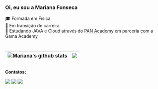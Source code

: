 <!--- perfil -->

### Oi, eu sou a Mariana Fonseca

🎓 Formada em Física 
<br> 🔭 Em transição de carreira
<br>🌱 Estudando JAVA e Cloud através do [PAN Academy](https://bancopan.corporate.gama.academy/) em parceria com a Gama Academy
#

| <a href="https://github.com/marianafonsek/github-readme-stats"><img align="center" src="https://github-readme-stats.vercel.app/api?username=marianafonsek&show_icons=true&include_all_commits=true&theme=buefy&hide_border=true" alt="Mariana's github stats" /></a> | <a href="https://github.com/marianafonsek/github-readme-stats"><img align="center" src="https://github-readme-stats.vercel.app/api/top-langs/?username=marianafonsek&layout=compact&theme=buefy&hide_border=true" /></a> |
| ------------- | ------------- |


##
**Contatos:**
<div>  
  <a href = "mailto:mfsouzafonseca@gmail.com"><img src="https://img.shields.io/badge/-Gmail-%23333?style=for-the-badge&logo=gmail&logoColor=white" target="_blank"></a>
  <a href="https://www.linkedin.com/in/mariana-fonseca-09484317b/" target="_blank"><img src="https://img.shields.io/badge/-LinkedIn-%230077B5?style=for-the-badge&logo=linkedin&logoColor=white" target="_blank"></a> 
 <a href="https://instagram.com/marianaa_sf" target="_blank"><img src="https://img.shields.io/badge/-Instagram-%23E4405F?style=for-the-badge&logo=instagram&logoColor=white" target="_blank"></a>
 
 <!-- VER NO INSTA DELA COMO COLOCA A COBRINHA ![Snake animation](https://github.com/marianafonsek/marianafonsek/blob/output/github-contribution-grid-snake.svg)
--> 
</div>

